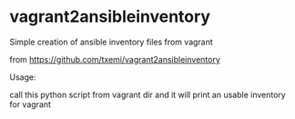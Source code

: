 # vagrant2ansibleinventory
Simple creation of ansible inventory files from vagrant

from https://github.com/txemi/vagrant2ansibleinventory

Usage:

call this python script from vagrant dir and it will print an usable inventory for vagrant
